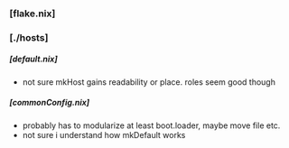 ### [flake.nix]

### [./hosts]
##### [default.nix]
- not sure mkHost gains readability or place. roles seem good though
##### [commonConfig.nix]
- probably has to modularize at least boot.loader, maybe move file etc.
- not sure i understand how mkDefault works
